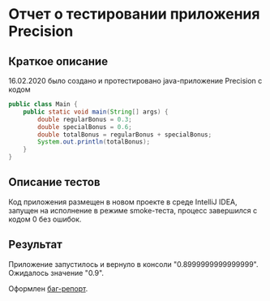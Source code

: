 # Отчет о тестировании приложения Precision

## Краткое описание

16.02.2020 было создано и протестировано java-приложение Precision с кодом
```java
public class Main {
    public static void main(String[] args) {
        double regularBonus = 0.3;
        double specialBonus = 0.6;
        double totalBonus = regularBonus + specialBonus;
        System.out.println(totalBonus);
    }
}
```

## Описание тестов

Код приложения размещен в новом проекте в среде IntelliJ IDEA, запущен на исполнение в режиме smoke-теста, процесс завершился с кодом 0 без ошибок.

## Результат 

Приложение запустилось и вернуло в консоли "0.8999999999999999". Ожидалось значение "0.9". 
 
 Оформлен [баг-репорт](https://github.com/sergsemenov/Java1.2-homework-2/issues/1).